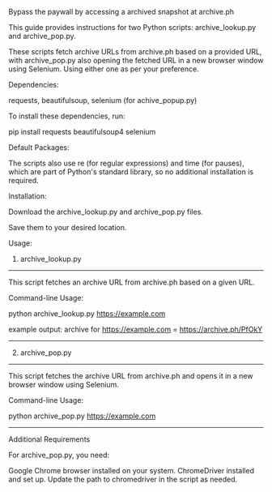 Bypass the paywall by accessing a archived snapshot at archive.ph


This guide provides instructions for two Python scripts: archive_lookup.py and archive_pop.py. 

These scripts fetch archive URLs from archive.ph based on a provided URL, with archive_pop.py also opening the fetched URL in a new browser window using Selenium. Using either one as per your preference.

Dependencies:

requests, beautifulsoup, selenium (for achive_popup.py)

To install these dependencies, run:

pip install requests beautifulsoup4 selenium

Default Packages:

The scripts also use re (for regular expressions) and time (for pauses), which are part of Python's standard library, so no additional installation is required.

Installation:

Download the archive_lookup.py and archive_pop.py files.

Save them to your desired location.

Usage:

1. archive_lookup.py
-------------------------

This script fetches an archive URL from archive.ph based on a given URL.

Command-line Usage:

python archive_lookup.py https://example.com

example output: archive for https://example.com = https://archive.ph/PfOkY

---------------------------

2. archive_pop.py
---------------------------

This script fetches the archive URL from archive.ph and opens it in a new browser window using Selenium.

Command-line Usage:

python archive_pop.py https://example.com

----------------------------

Additional Requirements

For archive_pop.py, you need:

Google Chrome browser installed on your system.
ChromeDriver installed and set up. Update the path to chromedriver in the script as needed.
